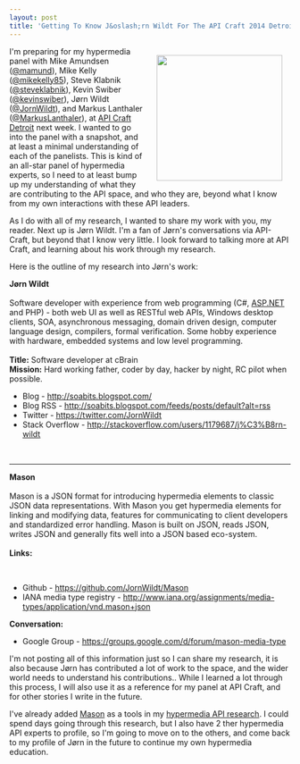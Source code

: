 ```yaml
---
layout: post
title: 'Getting To Know J&oslash;rn Wildt For The API Craft 2014 Detroit Hypermedia Panel '
---
```

<p><a href="http://soabits.blogspot.com/"><img style="padding: 15px;" src="http://kinlane-productions.s3.amazonaws.com/api-evangelist-site/blog/jorn-wildt.jpg" alt="" width="225" align="right" /></a></p>
<p>I'm preparing for my hypermedia panel with Mike Amundsen (<a href="https://twitter.com/mamund">@mamund</a>), Mike Kelly (<a href="https://twitter.com/mikekelly85">@mikekelly85</a>), Steve Klabnik (<a href="https://twitter.com/steveklabnik">@steveklabnik</a>), Kevin Swiber (<a href="https://twitter.com/kevinswiber">@kevinswiber</a>), J&oslash;rn Wildt (<a href="https://twitter.com/JornWildt">@JornWildt</a>), and Markus Lanthaler (<a href="https://twitter.com/MarkusLanthaler">@MarkusLanthaler</a>), at&nbsp;<a href="http://api-craft.org/">API Craft Detroit</a>&nbsp;next week. I wanted to go into the panel with a snapshot, and at least a minimal understanding of each of the panelists. This is kind of an all-star panel of hypermedia experts, so I need to at least bump up my understanding of what they are contributing to the API space, and who they are, beyond what I know from my own interactions with these API leaders.</p>
<p>As I do with all of my research, I wanted to share my work with you, my reader. Next up is J&oslash;rn Wildt. I'm a fan of&nbsp;J&oslash;rn's conversations via API-Craft, but beyond that I know very little. I look forward to talking more at API Craft, and learning about his work through my research.</p>
<p>Here is the outline of my research into J&oslash;rn's&nbsp;work:</p>
<p><strong>J&oslash;rn Wildt</strong><br /> <br /> <span>Software developer with experience from web programming (C#, </span><span><span style="text-decoration: underline;">ASP.NET</span></span><span> and PHP) - both web UI as well as RESTful web APIs, Windows desktop clients, SOA, asynchronous messaging, domain driven design, computer language design, compilers, formal verification. Some hobby experience with hardware, embedded systems and low level programming.</span><br /> <br /> <span><strong>Title:</strong> Software developer at cBrain</span><br /> <span><strong>Mission:</strong> Hard working father, coder by day, hacker by night, RC pilot when possible.</span></p>
<ul>
<li>Blog - <span style="text-decoration: underline;"><a href="http://soabits.blogspot.com/">http://soabits.blogspot.com/</a></span></li>
<li>Blog RSS - <span style="text-decoration: underline;"><a href="http://soabits.blogspot.com/feeds/posts/default?alt=rss">http://soabits.blogspot.com/feeds/posts/default?alt=rss</a></span></li>
<li>Twitter - <span style="text-decoration: underline;"><a href="https://twitter.com/JornWildt">https://twitter.com/JornWildt</a></span></li>
<li>Stack Overflow - <span style="text-decoration: underline;"><a href="http://stackoverflow.com/users/1179687/j%C3%B8rn-wildt">http://stackoverflow.com/users/1179687/j%C3%B8rn-wildt</a></span></li>
</ul>
<p><span>&nbsp;</span></p>
<hr />
<p><strong>Mason</strong><br /> <br /> <span>Mason is a JSON format for introducing hypermedia elements to classic JSON data representations. With Mason you get hypermedia elements for linking and modifying data, features for communicating to client developers and standardized error handling. Mason is built on JSON, reads JSON, writes JSON and generally fits well into a JSON based eco-system.</span><br /> <br /> <strong>Links:</strong></p>
<p>&nbsp;</p>
<ul>
<li>Github - <span style="text-decoration: underline;"><a href="https://github.com/JornWildt/Mason">https://github.com/JornWildt/Mason</a></span></li>
<li>IANA media type registry - <a href="http://www.iana.org/assignments/media-types/application/vnd.mason+json">http://www.iana.org/assignments/media-types/application/vnd.mason+json</a><span style="text-decoration: underline;"><br /></span></li>
</ul>
<p><strong>Conversation:</strong></p>
<ul>
<li>Google Group - <span style="text-decoration: underline;">https://groups.google.com/d/forum/mason-media-type</span></li>
</ul>
<p>I'm not posting all of this information just so I can share my research, it is also because J&oslash;rn has contributed a lot of work to the space, and the wider world needs to understand his contributions.. While I learned a lot through this process, I will also use it as a reference for my panel at API Craft, and for other stories I write in the future.</p>
<p>I've already added <a href="https://github.com/JornWildt/Mason">Mason</a>&nbsp;as a tools in my&nbsp;<a href="http://hypermedia.apievangelist.com">hypermedia API research</a>. I could spend days going through this research, but I also have 2 ther hypermedia API experts to profile, so I'm going to move on to the others, and come back to my profile of J&oslash;rn&nbsp;in the future to continue my own hypermedia education.</p>